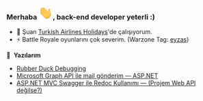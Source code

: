 ### Merhaba <img src="./Icons/Hi.gif" height="32" />, back-end developer yeterli :)
<!-- - 🌱 Microservices architecture üzerinde kendimi geliştiriyorum. -->
- 🔭 Şuan [Turkish Airlines Holidays](https://www.turkishairlinesholidays.com/tr-tr)'de çalışıyorum.
- ⚡ Battle Royale oyunlarını çok severim. (Warzone Tag: [eyzas](https://cod.tracker.gg/warzone/profile/atvi/eyzas%237270583/overview))

📕 &nbsp;**Yazılarım**
<!-- BLOG-POST-LIST:START -->
- [Rubber Duck Debugging](https://medium.com/kodcular/rubber-duck-debugging-caa619e600c4)
- [Microsoft Graph API ile mail gönderim — ASP.NET](https://medium.com/kodcular/microsoft-graph-api-ile-mail-g%C3%B6nderim-asp-net-cc8f5ad8e175)
- [ASP.NET MVC Swagger ile Redoc Kullanımı — (Projem Web API değilse?)](https://medium.com/kodcular/asp-net-mvc-swagger-ile-redoc-kullan%C4%B1m%C4%B1-projem-web-api-de%C4%9Filse-e52f70d8d483)
<!-- BLOG-POST-LIST:END -->

<!-- 🔗 &nbsp;**Nerelerdeyim?**

<p align="left">
<a href="https://alincak.medium.com/" target="blank"><img align="center" src="./SocialLogo/Medium.png" height="30" width="30" /></a>
<a href="https://tr.linkedin.com/in/kalincak/" target="blank"><img align="center" src="./SocialLogo/LinkedIn.png" height="30" width="30" /></a>
 
📊 &nbsp;**GitHub stats**
<p align="left">
  
![GitHub stats](https://github-readme-stats.vercel.app/api?username=alincak&show_icons=true&theme=dark&include_all_commits=true)
![Top Langs](https://github-readme-stats.vercel.app/api/top-langs/?username=alincak&layout=compact)
-->
  
  


<!--
**alincak/alincak** is a ✨ _special_ ✨ repository because its `README.md` (this file) appears on your GitHub profile.

Here are some ideas to get you started:

- 🔭 I’m currently working on ...
- 🌱 I’m currently learning ...
- 👯 I’m looking to collaborate on ...
- 🤔 I’m looking for help with ...
- 💬 Ask me about ...
- 📫 How to reach me: ...
- 😄 Pronouns: ...
- ⚡ Fun fact: ...
-->
